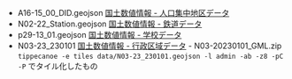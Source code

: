 - A16-15_00_DID.geojson
  [国土数値情報 - 人口集中地区データ](https://nlftp.mlit.go.jp/ksj/gml/datalist/KsjTmplt-A16-v2_3.html)
- N02-22_Station.geojson
  [国土数値情報 - 鉄道データ](https://nlftp.mlit.go.jp/ksj/gml/datalist/KsjTmplt-N02-v3_0.html)
- p29-13_01.geojson
  [国土数値情報 - 学校データ](https://nlftp.mlit.go.jp/ksj/gml/datalist/KsjTmplt-P29-v2_0.html)
- N03-23_230101
  [国土数値情報 - 行政区域データ](https://nlftp.mlit.go.jp/ksj/gml/datalist/KsjTmplt-N03-v3_1.html) - N03-20230101_GML.zip
  `tippecanoe -e tiles data/N03-23_230101.geojson -l admin -ab -z8 -pC -P` でタイル化したもの
